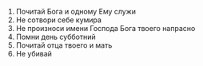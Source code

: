 1. Почитай Бога и одному Ему служи
2. Не сотвори себе кумира
3. Не произноси имени Господа Бога твоего напрасно
4. Помни день субботний
5. Почитай отца твоего и мать
6. Не убивай
